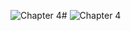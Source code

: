 ![Chapter 4](https://github.com/user-attachments/assets/8e6da312-da75-4d79-be49-188099b732ef)#
![Chapter 4](https://github.com/user-attachments/assets/99ad6af4-006b-49ef-8a76-e9ae4800f1d3)
